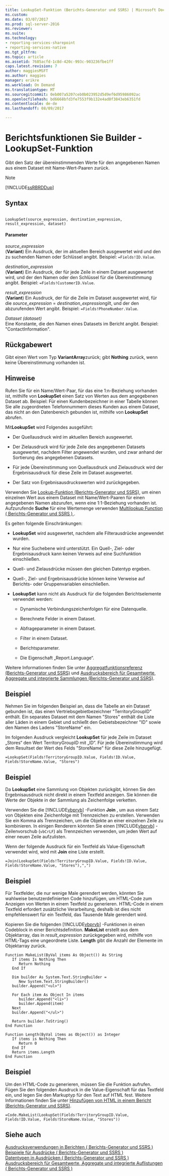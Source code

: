 ```yaml
---
title: LookupSet-Funktion (Berichts-Generator und SSRS) | Microsoft Docs
ms.custom: 
ms.date: 03/07/2017
ms.prod: sql-server-2016
ms.reviewer: 
ms.suite: 
ms.technology:
- reporting-services-sharepoint
- reporting-services-native
ms.tgt_pltfrm: 
ms.topic: article
ms.assetid: 7685acfd-1c8d-420c-993c-903236fbe1ff
caps.latest.revision: 7
author: maggiesMSFT
ms.author: maggies
manager: erikre
ms.workload: On Demand
ms.translationtype: MT
ms.sourcegitcommit: 0eb007a5207ceb0b023952d5d9ef6d95986092ac
ms.openlocfilehash: bd6668bfd3fe7553f9b132e4ad0f3843eb6351fd
ms.contentlocale: de-de
ms.lasthandoff: 08/09/2017

---
```

# <a name="report-builder-functions---lookupset-function"></a>Berichtsfunktionen Sie Builder - LookupSet-Funktion
  Gibt den Satz der übereinstimmenden Werte für den angegebenen Namen aus einem Dataset mit Name-Wert-Paaren zurück.  
  
> [!NOTE]  
>  [!INCLUDE[ssRBRDDup](../../includes/ssrbrddup-md.md)]  
  
## <a name="syntax"></a>Syntax  
  
```  
  
LookupSet(source_expression, destination_expression, result_expression, dataset)  
```  
  
#### <a name="parameters"></a>Parameter  
 *source_expression*  
 (**Variant**) Ein Ausdruck, der im aktuellen Bereich ausgewertet wird und den zu suchenden Namen oder Schlüssel angibt. Beispiel: `=Fields!ID.Value`.  
  
 *destination_expression*  
 (**Variant**) Ein Ausdruck, der für jede Zeile in einem Dataset ausgewertet wird, und der den Namen oder den Schlüssel für die Übereinstimmung angibt. Beispiel: `=Fields!CustomerID.Value`.  
  
 *result_expression*  
 (**Variant**) Ein Ausdruck, der für die Zeile im Dataset ausgewertet wird, für die *source_expression* = *destination_expression*gilt, und der den abzurufenden Wert angibt. Beispiel: `=Fields!PhoneNumber.Value`.  
  
 *Dataset (dataset)*  
 Eine Konstante, die den Namen eines Datasets im Bericht angibt. Beispiel: "ContactInformation".  
  
## <a name="return"></a>Rückgabewert  
 Gibt einen Wert vom Typ **VariantArray**zurück; gibt **Nothing** zurück, wenn keine Übereinstimmung vorhanden ist.  
  
## <a name="remarks"></a>Hinweise  
 Rufen Sie für ein Name/Wert-Paar, für das eine 1:n-Beziehung vorhanden ist, mithilfe von **LookupSet** einen Satz von Werten aus dem angegebenen Dataset ab. Beispiel: Für einen Kundenbezeichner in einer Tabelle können Sie alle zugeordneten Telefonnummern dieses Kunden aus einem Dataset, das nicht an den Datenbereich gebunden ist, mithilfe von **LookupSet** abrufen.  
  
 Mit**LookupSet** wird Folgendes ausgeführt:  
  
-   Der Quellausdruck wird im aktuellen Bereich ausgewertet.  
  
-   Der Zielausdruck wird für jede Zeile des angegebenen Datasets ausgewertet, nachdem Filter angewendet wurden, und zwar anhand der Sortierung des angegebenen Datasets.  
  
-   Für jede Übereinstimmung von Quellausdruck und Zielausdruck wird der Ergebnisausdruck für diese Zeile im Dataset ausgewertet.  
  
-   Der Satz von Ergebnisausdruckswerten wird zurückgegeben.  
  
 Verwenden Sie [Lookup-Funktion &#40;Berichts-Generator und SSRS&#41;](../../reporting-services/report-design/report-builder-functions-lookup-function.md), um einen einzelnen Wert aus einem Dataset mit Name/Wert-Paaren für einen angegebenen Namen abzurufen, wenn eine 1:1-Beziehung vorhanden ist. Aufzurufende **Suche** für eine Wertemenge verwenden [Multilookup Function &#40; Berichts-Generator und SSRS &#41; ](../../reporting-services/report-design/report-builder-functions-multilookup-function.md).  
  
 Es gelten folgende Einschränkungen:  
  
-   **LookupSet** wird ausgewertet, nachdem alle Filterausdrücke angewendet wurden.  
  
-   Nur eine Suchebene wird unterstützt. Ein Quell-, Ziel- oder Ergebnisausdruck kann keinen Verweis auf eine Suchfunktion einschließen.  
  
-   Quell- und Zielausdrücke müssen den gleichen Datentyp ergeben.  
  
-   Quell-, Ziel- und Ergebnisausdrücke können keine Verweise auf Berichts- oder Gruppenvariablen einschließen.  
  
-   **LookupSet** kann nicht als Ausdruck für die folgenden Berichtselemente verwendet werden:  
  
    -   Dynamische Verbindungszeichenfolgen für eine Datenquelle.  
  
    -   Berechnete Felder in einem Dataset.  
  
    -   Abfrageparameter in einem Dataset.  
  
    -   Filter in einem Dataset.  
  
    -   Berichtsparameter.  
  
    -   Die Eigenschaft „Report.Language“.  
  
 Weitere Informationen finden Sie unter [Aggregatfunktionsreferenz &#40;Berichts-Generator und SSRS&#41;](../../reporting-services/report-design/report-builder-functions-aggregate-functions-reference.md) und [Ausdrucksbereich für Gesamtwerte, Aggregate und integrierte Sammlungen &#40;Berichts-Generator und SSRS&#41;](../../reporting-services/report-design/expression-scope-for-totals-aggregates-and-built-in-collections.md).  
  
## <a name="example"></a>Beispiel  
 Nehmen Sie im folgenden Beispiel an, dass die Tabelle an ein Dataset gebunden ist, das einen Vertriebsgebietbezeichner "TerritoryGroupID" enthält. Ein separates Dataset mit dem Namen "Stores" enthält die Liste aller Läden in einem Gebiet und schließt den Gebietsbezeichner "ID" sowie den Namen des Ladens "StoreName" ein.  
  
 Im folgenden Ausdruck vergleicht **LookupSet** für jede Zeile im Dataset „Stores“ den Wert TerritoryGroupID mit „ID“. Für jede Übereinstimmung wird dem Resultset der Wert des Felds "StoreName" für diese Zeile hinzugefügt.  
  
```  
=LookupSet(Fields!TerritoryGroupID.Value, Fields!ID.Value, Fields!StoreName.Value, "Stores")  
```  
  
## <a name="example"></a>Beispiel  
 Da **LookupSet** eine Sammlung von Objekten zurückgibt, können Sie den Ergebnisausdruck nicht direkt in einem Textfeld anzeigen. Sie können die Werte der Objekte in der Sammlung als Zeichenfolge verketten.  
  
 Verwenden Sie die [!INCLUDE[vbprvb](../../includes/vbprvb-md.md)] -Funktion **Join** , um aus einem Satz von Objekten eine Zeichenfolge mit Trennzeichen zu erstellen. Verwenden Sie ein Komma als Trennzeichen, um die Objekte an einer einzelnen Zeile zu kombinieren. In einigen Renderern könnten Sie einen [!INCLUDE[vbprvb](../../includes/vbprvb-md.md)] -Zeilenvorschub (`vbCrLF`) als Trennzeichen verwenden, um jeden Wert auf einer neuen Zeile aufzulisten.  
  
 Wenn der folgende Ausdruck für ein Textfeld als Value-Eigenschaft verwendet wird, wird mit **Join** eine Liste erstellt.  
  
```  
=Join(LookupSet(Fields!TerritoryGroupID.Value, Fields!ID.Value, Fields!StoreName.Value, "Stores"),",")  
```  
  
## <a name="example"></a>Beispiel  
 Für Textfelder, die nur wenige Male gerendert werden, könnten Sie wahlweise benutzerdefinierten Code hinzufügen, um HTML-Code zum Anzeigen von Werten in einem Textfeld zu generieren. HTML-Code in einem Textfeld erfordert zusätzliche Verarbeitung, deshalb ist dies nicht empfehlenswert für ein Textfeld, das Tausende Male gerendert wird.  
  
 Kopieren Sie die folgenden [!INCLUDE[vbprvb](../../includes/vbprvb-md.md)] -Funktionen in einen Codeblock in einer Berichtsdefinition. **MakeList** erstellt aus dem Objektarray, das in *result_expression* zurückgegeben wird, mithilfe von HTML-Tags eine ungeordnete Liste. **Length** gibt die Anzahl der Elemente im Objektarray zurück.  
  
```  
Function MakeList(ByVal items As Object()) As String  
   If items Is Nothing Then  
      Return Nothing  
   End If  
  
   Dim builder As System.Text.StringBuilder =   
      New System.Text.StringBuilder()  
   builder.Append("<ul>")  
  
   For Each item As Object In items  
      builder.Append("<li>")  
      builder.Append(item)  
   Next  
   builder.Append("</ul>")  
  
   Return builder.ToString()  
End Function  
  
Function Length(ByVal items as Object()) as Integer  
   If items is Nothing Then  
      Return 0  
   End If  
   Return items.Length  
End Function  
```  
  
## <a name="example"></a>Beispiel  
 Um den HTML-Code zu generieren, müssen Sie die Funktion aufrufen. Fügen Sie den folgenden Ausdruck in die Value-Eigenschaft für das Textfeld ein, und legen Sie den Markuptyp für den Text auf HTML fest. Weitere Informationen finden Sie unter [Hinzufügen von HTML in einem Bericht &#40;Berichts-Generator und SSRS&#41;](../../reporting-services/report-design/add-html-into-a-report-report-builder-and-ssrs.md).  
  
```  
=Code.MakeList(LookupSet(Fields!TerritoryGroupID.Value, Fields!ID.Value, Fields!StoreName.Value, "Stores"))  
```  
  
## <a name="see-also"></a>Siehe auch  
 [Ausdrucksverwendungen in Berichten &#40; Berichts-Generator und SSRS &#41;](../../reporting-services/report-design/expression-uses-in-reports-report-builder-and-ssrs.md)   
 [Beispiele für Ausdrücke &#40; Berichts-Generator und SSRS &#41;](../../reporting-services/report-design/expression-examples-report-builder-and-ssrs.md)   
 [Datentypen in Ausdrücken &#40; Berichts-Generator und SSRS &#41;](../../reporting-services/report-design/data-types-in-expressions-report-builder-and-ssrs.md)   
 [Ausdrucksbereich für Gesamtwerte, Aggregate und integrierte Auflistungen &#40; Berichts-Generator und SSRS &#41;](../../reporting-services/report-design/expression-scope-for-totals-aggregates-and-built-in-collections.md)  
  
  

